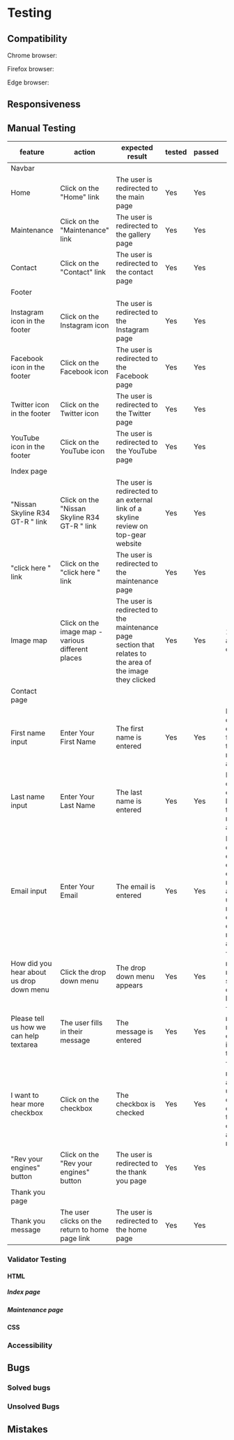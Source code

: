 # Testing
## Compatibility

Chrome browser: 

Firefox browser: 

Edge browser: 

## Responsiveness

## Manual Testing
| feature | action | expected result | tested | passed | comments |
| --- | --- | --- | --- | --- | --- |
| Navbar | | | | | |
| Home | Click on the "Home" link | The user is redirected to the main page | Yes | Yes | - |
| Maintenance | Click on the "Maintenance" link | The user is redirected to the gallery page | Yes | Yes | - |
| Contact | Click on the "Contact" link | The user is redirected to the contact page | Yes | Yes | - |
| Footer | | | | | |
| Instagram icon in the footer | Click on the Instagram icon | The user is redirected to the Instagram page | Yes | Yes | - |
| Facebook icon in the footer | Click on the Facebook icon | The user is redirected to the Facebook page | Yes | Yes | - |
| Twitter icon in the footer | Click on the Twitter icon | The user is redirected to the Twitter page | Yes | Yes | - |
| YouTube icon in the footer | Click on the YouTube icon | The user is redirected to the YouTube page | Yes | Yes | - |
| Index page | | | | | |
| "Nissan Skyline R34 GT-R " link | Click on the "Nissan Skyline R34 GT-R " link | The user is redirected to an external link of a skyline review on top-gear website | Yes | Yes | - |
| "click here " link | Click on the "click here " link | The user is redirected to the maintenance page | Yes | Yes | - |
| Image map | Click on the image map - various different places | The user is redirected to the maintenance page section that relates to the area of the image they clicked| Yes | Yes | 1024px and over only |
| Contact page | | | | | |
| First name input | Enter Your First Name | The first name is entered | Yes | Yes | If user doesn't enter the first name, the error message appears |
| Last name input | Enter Your Last Name | The last name is entered | Yes | Yes | If user doesn't enter the last name, the error message appears |
| Email input | Enter Your Email | The email is entered | Yes | Yes | If user doesn't enter the email, the error message appears. If user enters not valid email, the error message appears |
| How did you hear about us drop down menu | Click the drop down menu | The drop down menu appears | Yes | Yes | The user is not required to select a drop down list item |
| Please tell us how we can help textarea | The user fills in their message | The message is entered | Yes | Yes | The user is not required to enter input in this textarea|
| I want to hear more checkbox | Click on the checkbox | The checkbox is checked | Yes | Yes | The error message appears unless the checkbox is checked as these checkboxes are required |
| "Rev your engines" button | Click on the "Rev your engines" button | The user is redirected to the thank you page | Yes | Yes | - |
| Thank you page | | | | | |
| Thank you message | The user clicks on the return to home page link| The user is redirected to the home page | Yes | Yes | - |

### Validator Testing

#### HTML
##### Index page

##### Maintenance page


#### CSS

### Accessibility


## Bugs
### Solved bugs

### Unsolved Bugs


## Mistakes

